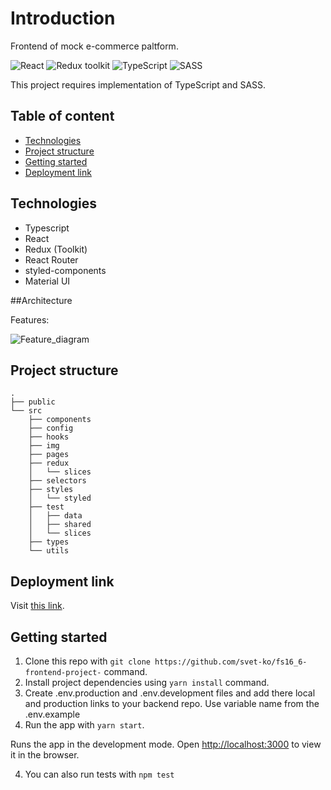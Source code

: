 # Introduction

Frontend of mock e-commerce paltform.

![React](https://img.shields.io/badge/React-v.18-blue)
![Redux toolkit](https://img.shields.io/badge/RTK-v.1-purple)
![TypeScript](https://img.shields.io/badge/TypeScript-v.4-green)
![SASS](https://img.shields.io/badge/SASS-v.1-hotpink)

This project requires implementation of TypeScript and SASS.

## Table of content

- [Technologies](#technologies)
- [Project structure](#project-structure)
- [Getting started](#getting-started)
- [Deployment link](#deployment-link)

## Technologies

- Typescript
- React
- Redux (Toolkit)
- React Router
- styled-components
- Material UI

##Architecture

Features:

![Feature_diagram](https://drive.google.com/uc?export=view&id=15TaZvyZgdZbWuRAlfqyAZ85hvgDEknbL)

## Project structure

```
.
├── public
└── src
    ├── components
    ├── config
    ├── hooks
    ├── img
    ├── pages
    ├── redux
    │   └── slices 
    ├── selectors   
    ├── styles
    │   └── styled
    ├── test
    │   ├── data
    │   ├── shared
    │   └── slices
    ├── types
    └── utils
```

## Deployment link
Visit [this link](https://main--marvelous-torte-2b4ae0.netlify.app/).

## Getting started

1. Clone this repo with `git clone https://github.com/svet-ko/fs16_6-frontend-project-` command.
2. Install project dependencies using `yarn install` command.
3. Create .env.production and .env.development files and add there local and production links to your backend repo.
    Use variable name from the .env.example
3. Run the app with `yarn start`.

Runs the app in the development mode.
Open [http://localhost:3000](http://localhost:3000) to view it in the browser.

4. You can also run tests with `npm test`
